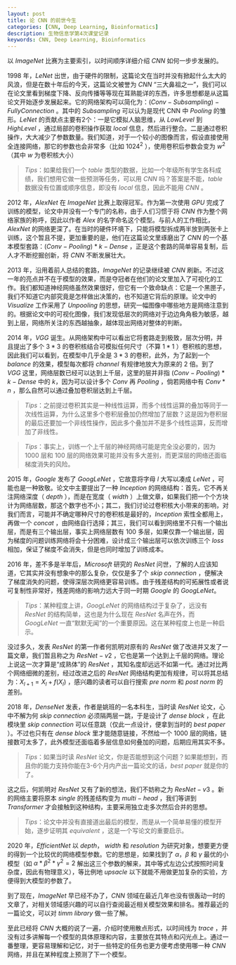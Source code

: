 ```yaml
---
layout: post
title: 论 CNN 的前世今生
categories: [CNN, Deep Learning, Bioinformatics]
description: 生物信息学第4次课堂记录
keywords: CNN, Deep Learning, Bioinformatics
---
```

<head>
    <script src="https://cdn.mathjax.org/mathjax/latest/MathJax.js?config=TeX-AMS-MML_HTMLorMML" type="text/javascript"></script>
    <script type="text/x-mathjax-config">
        MathJax.Hub.Config({
            tex2jax: {
            skipTags: ['script', 'noscript', 'style', 'textarea', 'pre'],
            inlineMath: [['$','$']]
            }
        });
    </script>
</head>

以 $ImageNet$ 比赛为主要索引，以时间顺序详细介绍 $CNN$ 如何一步步发展的。
<!-- ======= -->

$1998$ 年，$LeNet$ 出世，由于硬件的限制，这篇论文在当时并没有掀起什么太大的风浪，但是在数十年后的今天，这篇论文被誉为 $CNN$ “三大鼻祖之一”，我们可以在论文里看到梯度下降、反向传播等等现在耳熟能详的东西，许多思想都是从这篇论文开始逐步发展起来。它的网络架构可以简化为：$(Conv - Subsampling) - Fully Connection$ 。其中的 $Subsampling$ 可以认为是现代 CNN 中 $Pooling$ 的雏形。$LeNet$ 的贡献点主要有2个：一是它模拟人脑思维，从 $Low Level$ 到 $High Level$ ，通过局部的卷积操作获取 $local$ 信息，然后进行整合。二是通过卷积操作，大大减少了参数数量。我们知道，对于一个较小的图像而言，假设直接使用全连接网络，那它的参数也会非常多（比如 $1024^2$ ），使用卷积后参数会变为 $w^2$ （其中 $w$ 为卷积核大小）

> $Tips$：如果给我们一个 $table$ 类型的数据，比如一个年级所有学生各科成绩，我们想用它做一些预测等任务，可以用 $CNN$ 吗？答案是不能，$table$ 数据没有位置或顺序信息，即没有 $local$ 信息，因此不能用 $CNN$ 。

$2012$ 年，$AlexNet$ 在 $ImageNet$ 比赛上取得冠军。作为第一次使用 $GPU$ 完成了训练的模型，论文中并没有一个专门的名称，由于人们习惯于将 $CNN$ 作为整个网络家族的称呼，因此以作者 $Alex$ 的名字命名这个模型。与前人的工作相比，$AlexNet$ 的网络更深了。在当时的硬件环境下，只能将模型拆成两半放到两张卡上训练，这个暂且不提，更加重要的是，他们在这篇论文里琢磨出了 $CNN$ 的一个基本模型套路：$(Conv - Pooling) * k - Dense$ ，正是这个套路的简单容易复制，后人才不断挖掘创新，将 $CNN$ 不断发展壮大。

$2013$ 年，沿用着前人总结的套路，$ImageNet$ 的记录继续被 $CNN$ 刷新。不过这一年的亮点并不在于模型的效果，而是夺冠者在他们的论文里加入了可视化的工作。我们都知道神经网络虽然效果很好，但它有一个致命缺点：它是一个黑匣子，我们不知道它内部究竟是怎样做出决策的，也不知道它背后的原理。论文中的 $Visualize$ 工作采用了 $Unpooling$ 的思想，研究一幅图像中哪些地方是网络注意到的。根据论文中的可视化图像，我们发现低层次的网络对于边边角角极为敏感，越到上层，网络所关注的东西越抽象，越体现出网络对整体的判断。

$2014$ 年，$VGG$ 诞生。从网络架构中可以看出它将套路走到极致，层次分明，并且提出了多个 $3*3$ 的卷积核结合可模拟任何尺寸（不算 $1*1$ ）卷积核的思想，因此我们可以看到，在模型中几乎全是 $3*3$ 的卷积，此外，为了起到一个 $balance$ 的效果，模型每次都将 $channel$ 有规律地放大为原来的 $2$ 倍。到了 $VGG$ 这里，网络层数已经可以达到上千层，这里的层并非指 $(Conv - Pooling) * k - Dense$ 中的 $k$，因为可以设计多个 $Conv$ 再 $Pooling$ ，倘若网络中有 $Conv * n$ ，那么自然可以通过叠加卷积层达到上千层。

> $Tips$：之前提过卷积其实是一种线性运算，而多个线性运算的叠加等同于一次线性运算，为什么这里多个卷积层叠加仍然增加了层数？这是因为卷积层的最后还要加一个非线性操作，因此多个叠加并不是多个线性运算，反而增加了非线性。

> $Tips$：事实上，训练一个上千层的神经网络可能是完全没必要的，因为 $1000$ 层和 $100$ 层的网络效果可能并没有多大差别，而更深层的网络还面临梯度消失的风险。

$2015$ 年，$Google$ 发布了 $GoogLeNet$ ，它故意将字母 $l$ 大写以凑成 $LeNet$ ，可能也是一种致敬。论文中主要提出了一种 $Inception$ 的网络结构：首先，它不再关注网络深度（ $depth$ ），而是在宽度（ $width$ ）上做文章，如果我们把一个个方块计为网络层数，那这个数字也不小；其二，我们讨论过卷积核大小带来的影响，对我们而言，可能并不确定哪种尺寸的卷积核是最好的，$Inception$ 索性全都用上，再做一个 $concat$ ，由网络自行选择；其三，我们可以看到网络里不只有一个输出层，而是有三个输出层，事实上网络层数有 $100$ 多层，如果仅靠一个输出层，因为梯度的问题训练网络将会十分困难，设计成三个输出层可以依次训练三个 $loss$ 相加，保证了梯度不会消失，但是也同时增加了训练成本。

$2016$ 年，差不多是半年后，$Microsoft$ 研究的 $ResNet$ 问世，了解的人应该知道，它其实并没有想象中的那么复杂，仅仅是多了个 $skip$ $connection$ ，便解决了梯度消失的问题，使得深层次网络更容易训练。由于残差结构的可拓展性或者说可复制性非常好，残差网络的影响力远大于同一时期 $Google$ 的 $GoogLeNet$。

> $Tips$：某种程度上讲，$GoogLeNet$ 的网络结构过于复杂了，远没有 $ResNet$ 的结构简单，这也是为什么现在 $ResNet$ 名声在外，而 $GoogLeNet$ 一直“默默无闻”的一个重要原因。这在某种程度上也是一种启示。

没过多久，发表 $ResNet$ 的第一作者何凯明对原有的 $ResNet$ 做了改进并又发了一篇文章，我们暂且称之为 $ResNet-v2$ ，它也是第一个达到上千层的网络。理论上说这一次才算是“成熟体”的 $ResNet$ ，其知名度却远远不如第一代。通过对比两个网络细微的差别，经过改进之后的 $ResNet$ 网络结构更加有规律，可以将其总结为：$X_{l+1}=X_l+f(X_l)$ ，感兴趣的读者可以自行搜索 $pre$ $norm$ 和 $post$ $norm$ 的差别。

$2018$ 年，$DenseNet$ 发表，作者是姚班的一名本科生，当时读 $ResNet$ 论文，心中不解为何 $skip$ $connection$ 必须隔两层一跳，于是设计了 $dense$ $block$ ，在此模块里 $skip$ $connection$ 可以任意跳（仅此一点设计，便拿到当时的 $best$ $paper$ ）。不过也只有在 $dense$ $block$ 里才能随意链接，不然给一个 $1000$ 层的网络，链接数可太多了，此外模型还面临着多层信息如何叠加的问题，后期应用其实不多。

> $Tips$：如果当时读 $ResNet$ 论文，你是否能想到这个问题？如果能想到，而且你的能力支持你能在3-6个月内产出一篇论文的话，$best$ $paper$ 就是你的了。

这之后，何凯明对 $ResNet$ 又有了新的想法，我们不妨称之为 $ResNet-v3$ 。新的网络主要将原本 $single$ 的残差结构变为 $multi-head$ ，我们等讲到 $Transformer$ 才会接触到这种结构，主要采用独立走多次然后合并的思想。

> $Tips$：论文中并没有直接道出最后的模型，而是从一个简单易懂的模型开始，逐步证明其 $equivalent$ ，这是一个写论文的重要启示。

$2020$ 年，$EfficientNet$ 以 $depth$， $width$ 和 $resolution$ 为研究对象，想要更方便的得到一个比较优的网络模型参数。它的思想是，如果找到了 $\alpha$，$\beta$ 和 $\gamma$ 最优的小模型（如 $\alpha*\beta^2*\gamma^2=2$ 解出这三个参数的解来，其中等式左边公式按照时间复杂度，因此有物理意义），等比例地 $upsacle$ 以下就能不用做更加复杂的实验，方便得到大模型的参数了。

到了现在，$ImageNet$ 早已经不办了，$CNN$ 领域在最近几年也没有很轰动一时的文章了，对相关领域感兴趣的可以自行查阅最近相关模型效果和排名。推荐最近的一篇论文，可以对 $timm$ $library$ 做一些了解。

至此已经将 $CNN$ 大概的说了一遍，介绍时使用散点形式，以时间线为 $trace$ ，并没有过多讲解每一个模型的具体原理和内容，主要放在其特点和闪光点上。通过一番整理，更容易理解和记忆，对于一些特定的任务也更方便考虑使用哪一种 $CNN$ 网络，并且在某种程度上预测了下一个模型。
